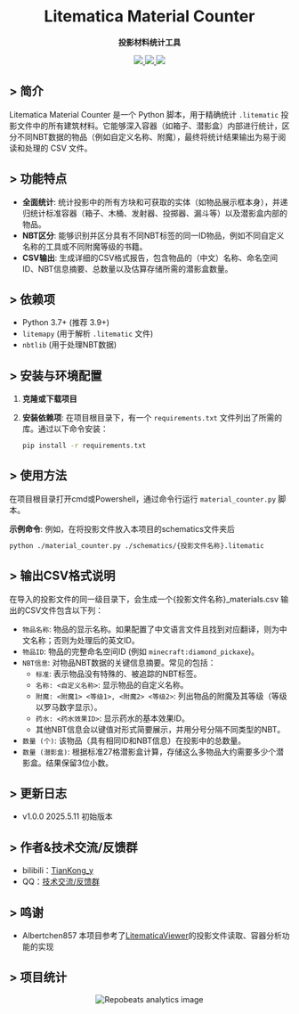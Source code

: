 <h1 align="center">Litematica Material Counter</h1>

<p align="center">
  <b>投影材料统计工具</b>
</p>
<p align="center">
    <a href="LICENSE">
        <img src="https://img.shields.io/badge/License-GPL--3.0-important?style=for-the-badge">
    </a>
    <a href="https://qm.qq.com/q/Spt6kcvVwk">
        <img src="https://img.shields.io/badge/QQ-技术交流/反馈群-blue?style=for-the-badge">
    </a>
    <a href="https://space.bilibili.com/288309681">
        <img src="https://img.shields.io/badge/bilibili-TianKong_y-pink?style=for-the-badge">
    </a>
</p>

## > 简介
Litematica Material Counter 是一个 Python 脚本，用于精确统计 `.litematic` 投影文件中的所有建筑材料。它能够深入容器（如箱子、潜影盒）内部进行统计，区分不同NBT数据的物品（例如自定义名称、附魔），最终将统计结果输出为易于阅读和处理的 CSV 文件。

## > 功能特点
*   **全面统计**: 统计投影中的所有方块和可获取的实体（如物品展示框本身），并递归统计标准容器（箱子、木桶、发射器、投掷器、漏斗等）以及潜影盒内部的物品。
*   **NBT区分**: 能够识别并区分具有不同NBT标签的同一ID物品，例如不同自定义名称的工具或不同附魔等级的书籍。
*   **CSV输出**: 生成详细的CSV格式报告，包含物品的（中文）名称、命名空间ID、NBT信息摘要、总数量以及估算存储所需的潜影盒数量。

## > 依赖项
*   Python 3.7+ (推荐 3.9+)
*   `litemapy` (用于解析 `.litematic` 文件)
*   `nbtlib` (用于处理NBT数据)

## > 安装与环境配置

1.  **克隆或下载项目**

2.  **安装依赖项**:
    在项目根目录下，有一个 `requirements.txt` 文件列出了所需的库。通过以下命令安装：
    ```bash
    pip install -r requirements.txt
    ```

## > 使用方法

在项目根目录打开cmd或Powershell，通过命令行运行 `material_counter.py` 脚本。

**示例命令**:
例如，在将投影文件放入本项目的schematics文件夹后
```bash
python ./material_counter.py ./schematics/{投影文件名称}.litematic
```

## > 输出CSV格式说明

在导入的投影文件的同一级目录下，会生成一个{投影文件名称}_materials.csv
输出的CSV文件包含以下列：

*   `物品名称`: 物品的显示名称。如果配置了中文语言文件且找到对应翻译，则为中文名称；否则为处理后的英文ID。
*   `物品ID`: 物品的完整命名空间ID (例如 `minecraft:diamond_pickaxe`)。
*   `NBT信息`: 对物品NBT数据的关键信息摘要。常见的包括：
    *   `标准`: 表示物品没有特殊的、被追踪的NBT标签。
    *   `名称: <自定义名称>`: 显示物品的自定义名称。
    *   `附魔: <附魔1> <等级1>, <附魔2> <等级2>`: 列出物品的附魔及其等级（等级以罗马数字显示）。
    *   `药水: <药水效果ID>`: 显示药水的基本效果ID。
    *   其他NBT信息会以键值对形式简要展示，并用分号分隔不同类型的NBT。
*   `数量 (个)`: 该物品（具有相同ID和NBT信息）在投影中的总数量。
*   `数量 (潜影盒)`: 根据标准27格潜影盒计算，存储这么多物品大约需要多少个潜影盒。结果保留3位小数。

## > 更新日志

- v1.0.0 2025.5.11 初始版本

## > 作者&技术交流/反馈群

- bilibili：[TianKong_y](https://space.bilibili.com/288309681)
- QQ：[技术交流/反馈群](https://qm.qq.com/q/Spt6kcvVwk)

## > 鸣谢

- Albertchen857 本项目参考了[LitematicaViewer](https://github.com/albertchen857/LitematicaViewer)的投影文件读取、容器分析功能的实现

## > 项目统计

<div align="center">

![Repobeats analytics image](https://repobeats.axiom.co/api/embed/6bcdef5690100bb1d892074eae94d2231d96bee7.svg "Repobeats analytics image")

</div>
